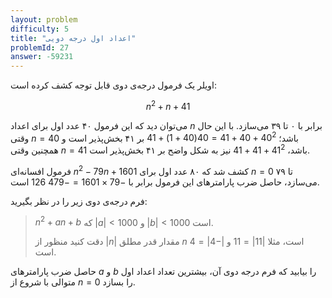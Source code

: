 ```yaml
---
layout: problem
difficulty: 5
title: "اعداد اول درجه دو‌یی"
problemId: 27
answer: -59231
---
```


اویلر یک فرمول درجه‌ی دوی قابل توجه کشف کرده است:

$$n^2 + n + 41$$

می‌توان دید که این فرمول ۴۰ عدد اول برای اعداد 
$n$ برابر با ۰ تا ۳۹ می‌سازد.
با این حال وقتی $n = 40$ باشد؛
$40^2 + 40 + 41 = 40(40 + 1) + 41$
بر ۴۱ بخش‌پذیر است و همچنین وقتی 
$n = 41$
باشد، 
$41^2 + 41 + 41$
نیز به شکل واضح بر ۴۱ بخش‌پذیر است.

فرمول افسانه‌ای 
$n^2 - 79 n + 1601$
کشف شد که ۸۰ عدد اول برای 
$n = 0$
تا ۷۹ می‌سازد، حاصل ضرب پارامتر‌های این فرمول برابر با
$-79 \times 1601 = -126\ 479$
است.

فرم درجه‌ی دوی زیر را در نظر بگیرید:
> $n^2 + a n + b$
> که
> $|a| < 1000$
> و 
> $|b| < 1000$
> است.
> 
> دقت کنید منظور از 
> $|n|$
>  مقدار قدر مطلق 
> $n$
> است، مثلا 
> $|11| = 11$
>  و 
> $|-4| = 4$
> است.

حاصل ضرب پارامتر‌های $a$ و $b$ را بیابید که فرم درجه دو‌ی آن، بیشترین تعداد اعداد اول متوالی با شروع از $n = 0$ را بسازد.

